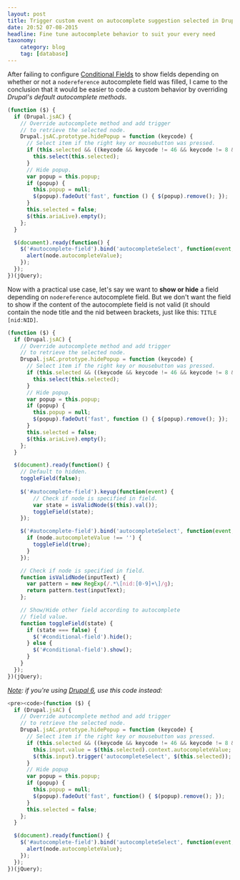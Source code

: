 ```yaml
---
layout: post
title: Trigger custom event on autocomplete suggestion selected in Drupal
date: 20:52 07-08-2015
headline: Fine tune autocomplete behavior to suit your every need
taxonomy:
    category: blog
    tag: [database]
---
```


After failing to configure [Conditional Fields][1] to show fields depending on whether or not a `nodereference` autocomplete field was filled, I came to the conclusion that it would be easier to code a custom behavior by overriding *Drupal's default autocomplete methods*.

```javascript
(function ($) {
  if (Drupal.jsAC) {
    // Override autocomplete method and add trigger
    // to retrieve the selected node.
    Drupal.jsAC.prototype.hidePopup = function (keycode) {
      // Select item if the right key or mousebutton was pressed.
      if (this.selected && ((keycode && keycode != 46 && keycode != 8 && keycode != 27) || !keycode)) {
        this.select(this.selected);
      }
      // Hide popup.
      var popup = this.popup;
      if (popup) {
        this.popup = null;
        $(popup).fadeOut('fast', function () { $(popup).remove(); });
      }
      this.selected = false;
      $(this.ariaLive).empty();
    };
  }

  $(document).ready(function() {
    $('#autocomplete-field').bind('autocompleteSelect', function(event, node) {
      alert(node.autocompleteValue);
    });
  });
})(jQuery);
```

Now with a practical use case, let's say we want to **show or hide** a field depending on `nodereference` autocomplete field. But we don't want the field to show if the content of the autocomplete field is not valid (it should contain the node title and the nid between brackets, just like this: `TITLE [nid:NID]`.

```javascript
(function ($) {
  if (Drupal.jsAC) {
    // Override autocomplete method and add trigger
    // to retrieve the selected node.
    Drupal.jsAC.prototype.hidePopup = function (keycode) {
      // Select item if the right key or mousebutton was pressed.
      if (this.selected && ((keycode && keycode != 46 && keycode != 8 && keycode != 27) || !keycode)) {
        this.select(this.selected);
      }
      // Hide popup.
      var popup = this.popup;
      if (popup) {
        this.popup = null;
        $(popup).fadeOut('fast', function () { $(popup).remove(); });
      }
      this.selected = false;
      $(this.ariaLive).empty();
    };
  }

  $(document).ready(function() {
    // Default to hidden.
    toggleField(false);
    
    $('#autocomplete-field').keyup(function(event) {
        // Check if node is specified in field.
        var state = isValidNode($(this).val());
        toggleField(state);
    });

    $('#autocomplete-field').bind('autocompleteSelect', function(event, node) {
      if (node.autocompleteValue !== '') {
        toggleField(true);
      }
    });

    // Check if node is specified in field.
    function isValidNode(inputText) {
      var pattern = new RegExp(/.*\[nid:[0-9]+\]/g);
      return pattern.test(inputText);
    };

    // Show/Hide other field according to autocomplete
    // field value.
    function toggleField(state) {
      if (state === false) {
        $('#conditional-field').hide();
      } else {
        $('#conditional-field').show();
      }
    }
  });
})(jQuery);
```

*<u>Note</u>: if you're using <u>Drupal 6</u>, use this code instead:*
```javascript
<pre><code>(function ($) {
  if (Drupal.jsAC) {
    // Override autocomplete method and add trigger
    // to retrieve the selected node.
    Drupal.jsAC.prototype.hidePopup = function (keycode) {
      // Select item if the right key or mousebutton was pressed.
      if (this.selected && ((keycode && keycode != 46 && keycode != 8 && keycode != 27) || !keycode)) {
        this.input.value = $(this.selected).context.autocompleteValue;
        $(this.input).trigger('autocompleteSelect', $(this.selected));
      }
      // Hide popup
      var popup = this.popup;
      if (popup) {
        this.popup = null;
        $(popup).fadeOut('fast', function() { $(popup).remove(); });
      }
      this.selected = false;
    };
  }

  $(document).ready(function() {
    $('#autocomplete-field').bind('autocompleteSelect', function(event, node) {
      alert(node.autocompleteValue);
    });
  });
})(jQuery);
```

 [1]: https://www.drupal.org/project/conditional_fields